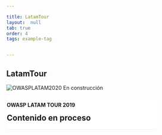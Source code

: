 ```yaml
---

title: LatamTour
layout:  null
tab: true
order: 4
tags: example-tag


---
```

## LatamTour
![OWASPLATAM2020](/www-chapter-bolivia/assets/images/back3.png "OWASP LATAM 2020")
En construcción
<div class="panel panel-info">
<p class="panel-heading"><strong>OWASP LATAM TOUR 2019</strong></p>
<div class="panel-body">
<h2 class="no_toc" style="margin-top:0" id="heading-h2">Contenido en proceso</h2>
</div>
</div>

<style type="text/css">
	
	.panel-info {
    border-color: #bce8f1;
}
.panel {
    margin-bottom: 27px;
    background-color: #fff;
    border: 1px solid transparent;
    border-radius: 4px;
    box-shadow: 0 1px 1px rgba(0,0,0,0.05);
}
* {
    box-sizing: border-box;
}
div {
    display: block;
}
.blog-entry, .md-page {
    margin-right: auto;
    margin-left: auto;
    max-width: 900px;
    font-size: 16px;
    word-wrap: break-word;
}
</style>